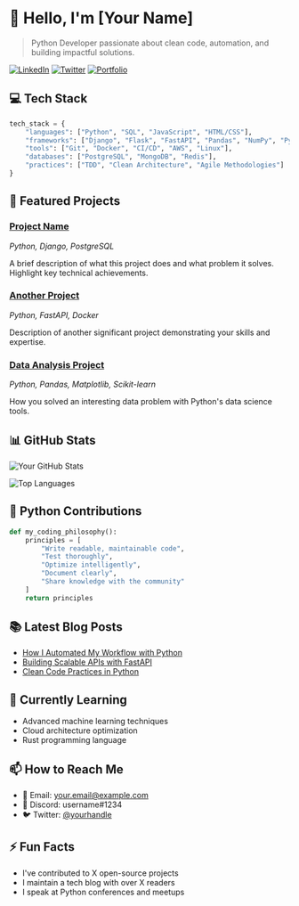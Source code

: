 # 👋 Hello, I'm [Your Name]

> Python Developer passionate about clean code, automation, and building impactful solutions.

[![LinkedIn](https://img.shields.io/badge/LinkedIn-Connect-blue)](https://linkedin.com/in/yourprofile)
[![Twitter](https://img.shields.io/badge/Twitter-Follow-1DA1F2)](https://twitter.com/yourhandle)
[![Portfolio](https://img.shields.io/badge/Portfolio-Visit-brightgreen)](https://yourwebsite.com)

## 💻 Tech Stack

```python
tech_stack = {
    "languages": ["Python", "SQL", "JavaScript", "HTML/CSS"],
    "frameworks": ["Django", "Flask", "FastAPI", "Pandas", "NumPy", "PyTorch"],
    "tools": ["Git", "Docker", "CI/CD", "AWS", "Linux"],
    "databases": ["PostgreSQL", "MongoDB", "Redis"],
    "practices": ["TDD", "Clean Architecture", "Agile Methodologies"]
}
```

## 🚀 Featured Projects

### [Project Name](https://github.com/yourusername/project)
*Python, Django, PostgreSQL*

A brief description of what this project does and what problem it solves. Highlight key technical achievements.

### [Another Project](https://github.com/yourusername/another-project)
*Python, FastAPI, Docker*

Description of another significant project demonstrating your skills and expertise.

### [Data Analysis Project](https://github.com/yourusername/data-project)
*Python, Pandas, Matplotlib, Scikit-learn*

How you solved an interesting data problem with Python's data science tools.

## 📊 GitHub Stats

![Your GitHub Stats](https://github-readme-stats.vercel.app/api?username=yourusername&show_icons=true&theme=dark)

![Top Languages](https://github-readme-stats.vercel.app/api/top-langs/?username=yourusername&layout=compact&theme=dark)

## 🐍 Python Contributions

```python
def my_coding_philosophy():
    principles = [
        "Write readable, maintainable code",
        "Test thoroughly",
        "Optimize intelligently",
        "Document clearly",
        "Share knowledge with the community"
    ]
    return principles
```

## 📚 Latest Blog Posts

<!-- BLOG-POST-LIST:START -->
- [How I Automated My Workflow with Python](https://yourblog.com/post1)
- [Building Scalable APIs with FastAPI](https://yourblog.com/post2)
- [Clean Code Practices in Python](https://yourblog.com/post3)
<!-- BLOG-POST-LIST:END -->

## 🌱 Currently Learning

- Advanced machine learning techniques
- Cloud architecture optimization
- Rust programming language

## 📫 How to Reach Me

- 📧 Email: your.email@example.com
- 💬 Discord: username#1234
- 🐦 Twitter: [@yourhandle](https://twitter.com/yourhandle)

## ⚡ Fun Facts

- I've contributed to X open-source projects
- I maintain a tech blog with over X readers
- I speak at Python conferences and meetups
